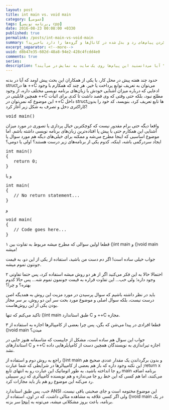 ```yaml
---
layout: post
title: int main vs. void main
category: [عمومی]
tags: [برنامه نویسی, cpp]
date: 2016-08-23 00:08:00 +0330
published: true
permalink: /posts/int-main-vs-void-main
summary: آیا از وجود رباتی در تلگرام که وظیفه دخیره و ثبت کردن پیام‌های رد و بدل شده در کانال‌ها و گروه‌ها را دارد باخبرید؟
excerpt_separator: <!--more--> 
uuid: d8b47e35-602d-48a8-94e2-428c4fcdd4e0
comments: true
series: 
description: ربات‌های زیادی در تلگرام زندگی می‌کند، اما آیا از وجود یک ربات که وظیفه ذخیره پیام‌های ارسال شده در گروه‌ها و کانال‌های تلگرامی را که در آنها عضو است، را دارد نیز باخبرید؟ آیا می‌دانستید این پیام‌ها روی یک سایت به نمایش در می‌آیند؟
---
```

حدود چند هفته پیش در محل کار، با یکی از همکاران این بحث پیش اومد که آیا در بدنه structها در ++C می‌توان به تعریف توابع پرداخت یا خیر. هر چند که همکارم با وجود ادعایی که درباره میزان آشنایی خودش با زبان‌های برنامه نویسی مختلف داره، از وجود همچین قابلیتی در ++C مطلع نبود، بلکه حتی وقتی که وی قصد داشت تا کدی برای اثبات این موضوع که نمی‌توان در ++C داخل structها تابع تعریف کرد، بنویسد، کد خود را بدون کاراکتری دخل و تصرف به شکل زیر آغاز کرد!
<div class="ltr-direction font-family-consolas">
<pre class="brush: cpp">
void main()
</pre>
</div>
واقعا دیگه حتی برام مقدور نیست که کوچکترین خیال پردازی یا تصوری در مورد میزان آشنایی این همکارم حتی با پیش پا افتاده‌ترین زبان‌های برنامه نویسی داشته باشم.
اما موضوع اساسیی که اینجا مطرح می‌شه و ممکنه برای خیلی‌های دیگه هم مورد سوال یا ایجاد سردرگمی باشه، اینکه، کدوم یکی از برنامه‌های زیر درست هستند؟ اولی یا دومی؟
<div class="ltr-direction font-family-consolas">
<pre class="brush: cpp">
int main()
{
   return 0;
}
</pre>
</div>
و یا
<div class="ltr-direction font-family-consolas">
<pre class="brush: cpp">
int main(
{
   // No return statement...
}
</pre>
</div>
و
<div class="ltr-direction font-family-consolas">
<pre class="brush: cpp">
void main(
{
   // Code goes here...
}
</pre>
</div>
<span class="number-box">۱</span>
قطعا اولین سوالی که مطرح میشه مربوط به تفاوت بین <span class="highlight-text">()int main</span> و <span class="highlight-text">()void main</span> میشه!

جواب خیلی ساده است! اگر دم دست من باشید، استفاده از یکی از این دو، به قیمت جونتون تموم میشه.

<span class="number-box">۲</span>
احتمالا حالا به این فکر می‌کنید اگر از هر دو روش میشه استفاده کرد، پس حتما تفاوتی وجود داره؛ ولی خب... این تفاوت قراره به قیمت جونمون تموم شه... پس حالا کدوم بهتره؟ و چرا؟

باید در نظر داشته باشیم که سوال پرسیدن در مورد <span class="highlight-text">مزیت</span> این روش به همدیگه اصن درست نیست، بلکه سوال اصلی و موضوع مورد بحت سر این دو روش، بر سر <span class="highlight-text">مجاز بودن</span> یکی از این روش‌هاست.

تاکید می‌کنم که تنها <span class="highlight-text">()int main</span> طبق استاندارد C و ++C مجازه.

<span class="number-box">۳</span>
قطعا افرادی در پیدا می‌شن که بگن، پس چرا بعضی از کامپیالرها اجازه به استفاده از <span class="highlight-text">()void main</span> میدن؟

جواب این سوال هم ساده است، مشکل از جاییست که متاسفانه هنوز جایی در استاندارهای C و ++C اجازه تیراندازی به نویسندگان همچین دست از کامپایلرهایی داده نشد.

راجع به روش دوم و استفاده از ()int main و بدون برگرداندن یک مقدار عددی صحیح هم این نکته وجود داره که باز هم بعضی از کامپیالرها در شرایطی که شما عبارت <span class="highlight-text">;return x</span> رو جا انداخته باشید، به طور اتوماتیک این عبارت رو به انتهای تابع main برنامه اضافه می‌کنند، اما هم کسی که این خط رو جا می‌ندازه و هم نویسنده کامپیالری که زیر سیبیلی رد می‌کنه این موضوع رو هم باز باید مجازات کرد.

خب، پس طبق استاندارد ANSI این موضوع مختومه است و جای صحبتی باقی نیست، ولی اگر کسی علاقه به مشاهده مثالی داشت، که در اون، استفاده از ()void main در یک برنامه، باعث بروز مشکلاتی میشه، می‌تونه به [اینجا](https://www.ty-penguin.org.uk/~auj/voidmain/) سر بزنه.
